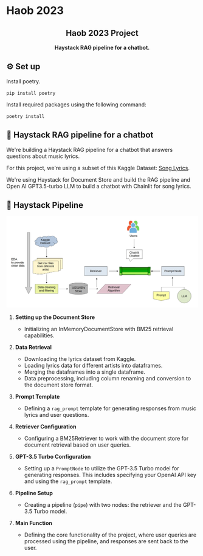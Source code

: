 # Haob 2023

<p align="center">
 <h2 align="center">Haob 2023 Project</h2>
 <p align="center"><b>Haystack RAG pipeline for a chatbot.</b></p>
</p>

## ⚙️ Set up
Install poetry.
```
pip install poetry
```

Install required packages using the following command:
```
poetry install
```

## 📍 Haystack RAG pipeline for a chatbot

We're building a Haystack RAG pipeline for a chatbot that answers questions about music lyrics.

For this project, we're using a subset of this Kaggle Dataset: [Song Lyrics](https://www.kaggle.com/datasets/deepshah16/song-lyrics-dataset).

We're using Haystack for Document Store and build the RAG pipeline and Open AI GPT3.5-turbo LLM to build a chatbot with Chainlit for song lyrics.

## 🙌 Haystack Pipeline

![Pipeline Process](docs/Pipeline_Process_Presentation.jpg)

1. **Setting up the Document Store**
   - Initializing an InMemoryDocumentStore with BM25 retrieval capabilities.

2. **Data Retrieval**
   - Downloading the lyrics dataset from Kaggle.
   - Loading lyrics data for different artists into dataframes.
   - Merging the dataframes into a single dataframe.
   - Data preprocessing, including column renaming and conversion to the document store format.

3. **Prompt Template**
   - Defining a `rag_prompt` template for generating responses from music lyrics and user questions.

4. **Retriever Configuration**
   - Configuring a BM25Retriever to work with the document store for document retrieval based on user queries.

5. **GPT-3.5 Turbo Configuration**
   - Setting up a `PromptNode` to utilize the GPT-3.5 Turbo model for generating responses. This includes specifying your OpenAI API key and using the `rag_prompt` template.

6. **Pipeline Setup**
   - Creating a pipeline (`pipe`) with two nodes: the retriever and the GPT-3.5 Turbo model.

7. **Main Function**
   - Defining the core functionality of the project, where user queries are processed using the pipeline, and responses are sent back to the user.
